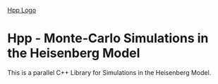 [Hpp Logo](https://raw.githubusercontent.com/ThomasMKarl/Hpp/master/doc/title.png?token=ANRZFL3XSRONSMKTXHBH72C7OIY3W "Hpp")

# Hpp - Monte-Carlo Simulations in the Heisenberg Model

This is a parallel C++ Library for Simulations in the Heisenberg Model.
